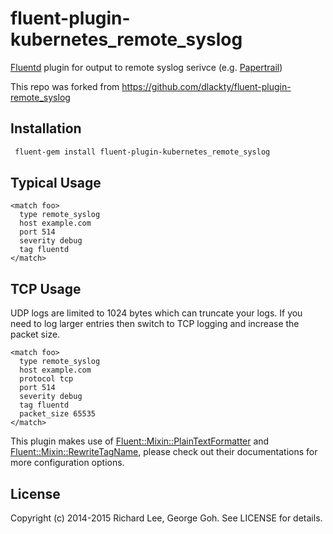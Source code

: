 # fluent-plugin-kubernetes_remote_syslog

[Fluentd](http://fluentd.org) plugin for output to remote syslog serivce (e.g. [Papertrail](http://papertrailapp.com/))

This repo was forked from https://github.com/dlackty/fluent-plugin-remote_syslog

## Installation

```bash
 fluent-gem install fluent-plugin-kubernetes_remote_syslog
```

## Typical Usage

```
<match foo>
  type remote_syslog
  host example.com
  port 514
  severity debug
  tag fluentd
</match>
```

## TCP Usage
UDP logs are limited to 1024 bytes which can truncate your logs. If you need to log larger entries then switch to TCP logging and increase the packet size.

```
<match foo>
  type remote_syslog
  host example.com
  protocol tcp
  port 514
  severity debug
  tag fluentd
  packet_size 65535
</match>
```

This plugin makes use of [Fluent::Mixin::PlainTextFormatter](https://github.com/tagomoris/fluent-mixin-plaintextformatter) and [Fluent::Mixin::RewriteTagName](https://github.com/y-ken/fluent-mixin-rewrite-tag-name), please check out their documentations for more configuration options.

## License

Copyright (c) 2014-2015 Richard Lee, George Goh. See LICENSE for details.

